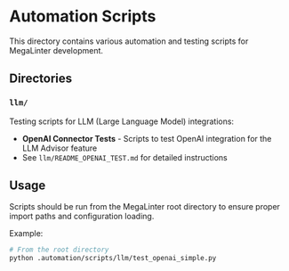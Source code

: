 # Automation Scripts

This directory contains various automation and testing scripts for MegaLinter development.

## Directories

### `llm/`
Testing scripts for LLM (Large Language Model) integrations:
- **OpenAI Connector Tests** - Scripts to test OpenAI integration for the LLM Advisor feature
- See `llm/README_OPENAI_TEST.md` for detailed instructions

## Usage

Scripts should be run from the MegaLinter root directory to ensure proper import paths and configuration loading.

Example:
```bash
# From the root directory
python .automation/scripts/llm/test_openai_simple.py
```

